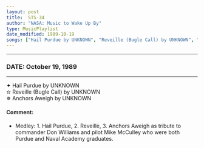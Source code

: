 ```yaml
---
layout: post
title:  STS-34
author: "NASA: Music to Wake Up By"
type: MusicPlaylist
date_modified: 1989-10-19
songs: ["Hail Purdue by UNKNOWN", "Reveille (Bugle Call) by UNKNOWN", "Anchors Aweigh by UNKNOWN"]
---
```


----
### DATE: October 19, 1989
----
✦ Hail Purdue by UNKNOWN  &nbsp;<br />
✫ Reveille (Bugle Call) by UNKNOWN  &nbsp;<br />
✵ Anchors Aweigh by UNKNOWN

#### Comment:
* Medley: 1. Hail Purdue, 2. Reveille, 3. Anchors Aweigh as tribute to commander Don Williams and pilot Mike McCulley who were both Purdue and Naval Academy graduates.




<br/>
<center>
	<a target="_blank"
	   href="https://twitter.com/intent/tweet?hashtags=Space,NASA,Playlist,NASAWakeupCalls,SpaceProgram&text={{ page.author}}, '{{ page.songs.first }}' {{ page.title }}, {{ page.date | date: '%B %d, %Y' }}. {{ site.url }}{{ page.url }} @nasawakeupcalls">
	   <i class="fab fa-twitter" alt="Tweet this page" style="font-size: 1.3em;"></i>
	</a>
	&nbsp; 	<i class="fas fa-user-astronaut" style="font-size: 1.5em;"></i> &nbsp;
    <a type="amzn" search="'Hail Purdue by UNKNOWN' or 'Reveille (Bugle Call) by UNKNOWN' or 'Anchors Aweigh by UNKNOWN'" category="popular music">
        <i class="fab fa-amazon" style="font-size: 1.3em;"></i>
    </a>
</center>
